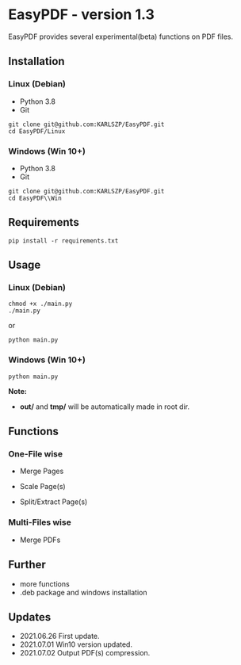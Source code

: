 # EasyPDF - version 1.3

EasyPDF provides several experimental(beta) functions on PDF files.



## Installation

### Linux (Debian)

*   Python 3.8
*   Git

```shell
git clone git@github.com:KARLSZP/EasyPDF.git
cd EasyPDF/Linux
```



### Windows (Win 10+)

*   Python 3.8
*   Git

```shell
git clone git@github.com:KARLSZP/EasyPDF.git
cd EasyPDF\\Win
```



## Requirements

```shell
pip install -r requirements.txt
```



## Usage

### Linux (Debian)

```shell
chmod +x ./main.py
./main.py
```

or

```shell
python main.py
```



### Windows (Win 10+)

```shell
python main.py
```





**Note:**

*   **out/** and **tmp/** will be automatically made in root dir.



## Functions

### One-File wise

*   Merge Pages



*   Scale Page(s)



*   Split/Extract Page(s)



### Multi-Files wise

*   Merge PDFs



## Further

*   more functions
*   .deb package and windows installation



## Updates

*   2021.06.26 First update.
*   2021.07.01 Win10 version updated.
*   2021.07.02 Output PDF(s) compression.
